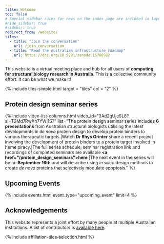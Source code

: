 ```yaml
---
title: Welcome
toc: false
# Special sidebar rules for news on the index page are included in layouts/default.html, as in https://github.com/workflowhub-eu/about/blob/596b18d7ab1055ee1e53bc98a3bd120a06518e06/_layouts/default.html
#hide_sidebar: true
#sidebar: true
redirect_from: /website/
tiles:
  - title: "Join the conversation"
    url: /join_conversation
  - title: "Read the Australian infrastructure roadmap"
    url: https://doi.org/10.5281/zenodo.15786982
---
```



This website is a virtual meeting place and hub for all users of **computing for structural biology research in Australia**. This is a collective community effort. It can be what we make it!

{% include tiles-simple.html target = "tiles" col = "2" %}

## Protein design seminar series

{% include video-list-columns.html 
   video_id="3Ad2gUjeSL8?si=T2Md7RwXn7YWl1S7" 
   list="The protein design seminar series includes <b>6 presentations</b> from Australian structural biologists utilising the latest developments in <i>de novo</i> protein design to develop protein binders to various therapeutic targets.|Watch <b>Dr Rhys Grinter</b> share a recent project involving the development of protein binders to a protein target involved in heme piracy.|The full series schedule, seminar registration link and recordings of completed seminars are available <b><a href=\"/protein_design_seminars\">here</a></b>.|The next event in the series will be on <b>September 16th</b> and will describe using <i>in silico</i> design methods to create <i>de novo</i> proteins that selectively modulate apoptosis." %}

## Upcoming Events

{% include events.html event_type="upcoming_event" limit=4 %}


## Acknowledgements

This website represents a joint effort by many people at multiple Australian institutions. 
A list of contributors is [available here](contributors).

{% include affiliation-tiles-selection.html %}
